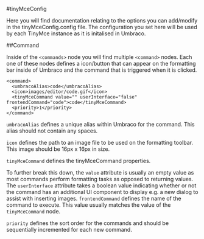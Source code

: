 #tinyMceConfig

Here you will find documentation relating to the options you can add/modify in the tinyMceConfig.config file. 
The configuration you set here will be used by each TinyMce instance as it is initalised in Umbraco.

##Command

Inside of the `<commands>` node you will find multiple `<command>` nodes. Each one of these nodes defines a icon/button
that can appear on the formatting bar inside of Umbraco and the command that is triggered when it is clicked.

    <command>
      <umbracoAlias>code</umbracoAlias>
      <icon>images/editor/code.gif</icon>
      <tinyMceCommand value="" userInterface="false" frontendCommand="code">code</tinyMceCommand>
      <priority>1</priority>
    </command>
    
`umbracoAlias` defines a unique alias within Umbraco for the command. This alias should not contain any spaces.

`icon` defines the path to an image file to be used on the formatting toolbar. This image should be 16px x 16px in size.

`tinyMceCommand` defines the tinyMceCommand properties. 

To further break this down, the `value` attribute is usually an empty value as most commands perform formatting tasks as
opposed to returning values. The `userInterface` attribute takes a boolean value indicating whether or not the command 
has an additional UI component to display e.g. a new dialog to  assist with inserting images. `frontendCommand` defines 
the name of the command to execute. This value usually matches the value of the `tinyMceCommand` node.

`priority` defines the sort order for the commands and should be sequentially incremented for each new command.
